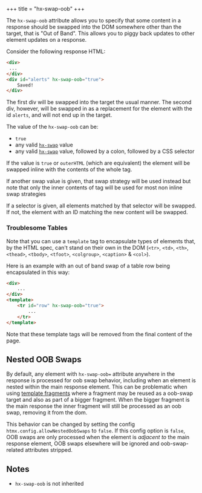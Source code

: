 +++
title = "hx-swap-oob"
+++

The `hx-swap-oob` attribute allows you to specify that some content in a response should be
swapped into the DOM somewhere other than the target, that is "Out of Band".  This allows you to piggy back updates to other element updates on a response.

Consider the following response HTML:

```html
<div>
 ...
</div>
<div id="alerts" hx-swap-oob="true">
    Saved!
</div>

```

The first div will be swapped into the target the usual manner.  The second div, however, will be swapped in as a replacement for the element with the id `alerts`, and will not end up in the target.

The value of the `hx-swap-oob` can be:

* `true`
* any valid [`hx-swap`](@/attributes/hx-swap.md) value
* any valid [`hx-swap`](@/attributes/hx-swap.md) value, followed by a colon, followed by a CSS selector

If the value is `true` or `outerHTML` (which are equivalent) the element will be swapped inline with the contents of the whole tag.

If another swap value is given, that swap strategy will be used instead but note that only the inner contents of tag will be used for most non inline swap strategies

If a selector is given, all elements matched by that selector will be swapped.  If not, the element with an ID matching the new content will be swapped.

### Troublesome Tables

Note that you can use a `template` tag to encapsulate types of elements that, by the HTML spec, can't stand on their own in the
DOM (`<tr>`, `<td>`, `<th>`, `<thead>`, `<tbody>`, `<tfoot>`, `<colgroup>`, `<caption>` & `<col>`).

Here is an example with an out of band swap of a table row being encapsulated in this way:

```html
<div>
    ...
</div>
<template>
    <tr id="row" hx-swap-oob="true">
        ...
    </tr>
</template>
```

Note that these template tags will be removed from the final content of the page.

## Nested OOB Swaps

By default, any element with `hx-swap-oob=` attribute anywhere in the response is processed for oob swap behavior, including when an element is nested within the main response element.
This can be problematic when using [template fragments](https://htmx.org/essays/template-fragments/) where a fragment may be reused as a oob-swap target and also as part of a bigger fragment. When the bigger fragment is the main response the inner fragment will still be processed as an oob swap, removing it from the dom.

This behavior can be changed by setting the config `htmx.config.allowNestedOobSwaps` to `false`. If this config option is `false`, OOB swaps are only processed when the element is *adjacent to* the main response element, OOB swaps elsewhere will be ignored and oob-swap-related attributes stripped.

## Notes

* `hx-swap-oob` is not inherited
